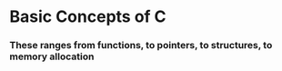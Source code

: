 # Basic Concepts of C
### These ranges from functions, to pointers, to structures, to memory allocation 

